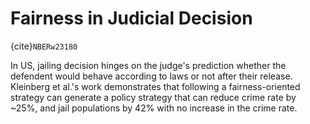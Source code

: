 # Fairness in Judicial Decision

{cite}`NBERw23180`

In US, jailing decision hinges on the judge's prediction whether the defendent would behave according to laws or not after their release. Kleinberg et al.'s work demonstrates that following a fairness-oriented strategy can generate a policy strategy that can reduce crime rate by ~25%, and jail populations by 42% with no increase in the crime rate. 

